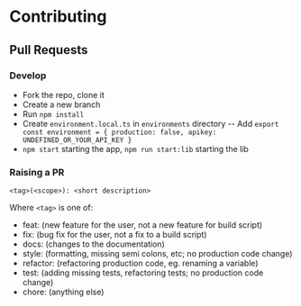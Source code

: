 # Contributing

## Pull Requests

### Develop

- Fork the repo, clone it
- Create a new branch
- Run `npm install`
- Create `environment.local.ts` in `environments` directory
  -- Add `export const environment = { production: false, apikey: UNDEFINED_OR_YOUR_API_KEY }`
- `npm start` starting the app, `npm run start:lib` starting the lib

### Raising a PR

`<tag>(<scope>): <short description>`

Where `<tag>` is one of:

- feat: (new feature for the user, not a new feature for build script)
- fix: (bug fix for the user, not a fix to a build script)
- docs: (changes to the documentation)
- style: (formatting, missing semi colons, etc; no production code change)
- refactor: (refactoring production code, eg. renaming a variable)
- test: (adding missing tests, refactoring tests; no production code change)
- chore: (anything else)
